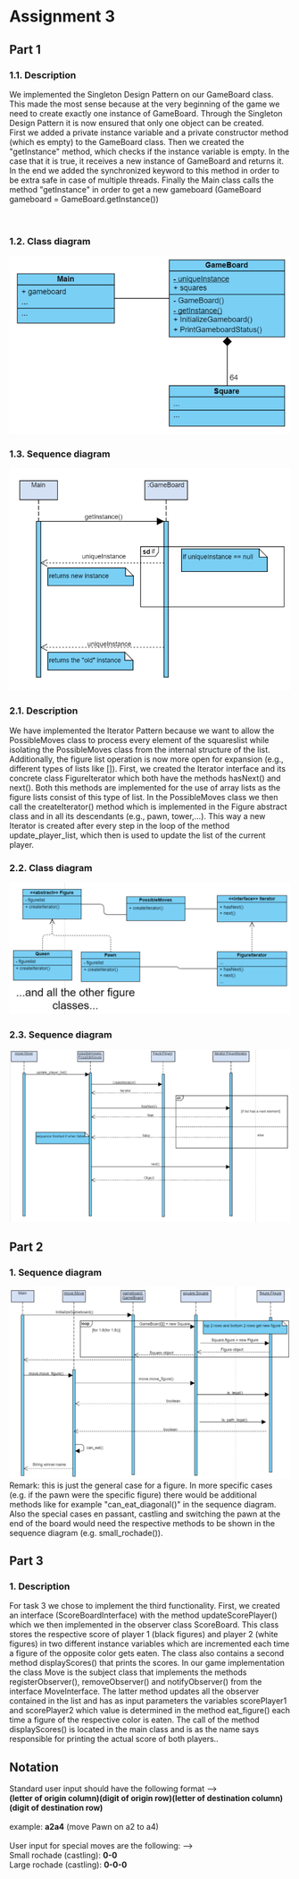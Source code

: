 # Assignment 3 <br/>
## Part 1 <br/>
### 1.1. Description <br/>
We implemented the Singleton Design Pattern on our GameBoard class. This made the most sense because at the very beginning of the game we need to create exactly one instance of GameBoard. Through the Singleton Design Pattern it is now ensured that only one object can be created.<br/>
First we added a private instance variable and a private constructor method (which es empty) to the GameBoard class. Then we created the "getInstance" method, which checks if the instance variable is empty. In the case that it is true, it receives a new instance of GameBoard and returns it. In the end we added the synchronized keyword to this method in order to be extra safe in case of multiple threads. Finally the Main class calls the method "getInstance" in order to get a new gameboard (GameBoard gameboard = GameBoard.getInstance())<br/><br/><br/>
### 1.2. Class diagram <br/>
![class_diagram_singleton](https://github.com/davebasler/BINF4241-group-16-/blob/master/Assignment%203/class_diagram_singleton.PNG)

### 1.3. Sequence diagram <br/>
![class_diagram_singleton](https://github.com/davebasler/BINF4241-group-16-/blob/master/Assignment%203/sequence_diagram_singleton.PNG)
<br/>
### 2.1. Description <br/>
We have implemented the Iterator Pattern because we want to allow the PossibleMoves class to process every element of the squareslist while isolating the PossibleMoves class from the internal structure of the list. Additionally, the figure list operation is now more open for expansion (e.g., different types of lists like []).
First, we created the Iterator interface and its concrete class FigureIterator which both have the methods hasNext() and next(). Both this methods are implemented for the use of array lists as the figure lists consist of this type of list. In the PossibleMoves class we then call the createIterator() method which is implemented in the Figure abstract class and in all its descendants (e.g., pawn, tower,…). This way a new Iterator is created after every step in the loop of the method update_player_list, which then is used to update the list of the current player.
<br/>
### 2.2. Class diagram <br/>
![class_diagram_singleton](https://github.com/davebasler/BINF4241-group-16-/blob/master/Assignment%203/class_diagram_iterator.PNG)
### 2.3. Sequence diagram <br/>
![class_diagram_singleton](https://github.com/davebasler/BINF4241-group-16-/blob/master/Assignment%203/sequence_diagram_iterator.PNG)
<br/>
## Part 2 <br/>
### 1. Sequence diagram <br/>
![class_diagram_singleton](https://github.com/davebasler/BINF4241-group-16-/blob/master/Assignment%203/sequence_diagram_task2.PNG)
<br/>
Remark: this is just the general case for a figure. In more specific cases (e.g. if the pawn were the specific figure) there would be additional methods like for example "can_eat_diagonal()" in the sequence diagram. Also the special cases en passant, castling and switching the pawn at the end of the board would need the respective methods to be shown in the sequence diagram (e.g. small_rochade()).
## Part 3 <br/>
### 1. Description <br/>
For task 3 we chose to implement the third functionality. First, we created an interface (ScoreBoardInterface) with the method updateScorePlayer() which we then implemented in the observer class ScoreBoard. This class stores the respective score of player 1 (black figures) and player 2 (white figures) in two different instance variables which are incremented each time a figure of the opposite color gets eaten. The class also contains a second method displayScores() that prints the scores.
In our game implementation the class Move is the subject class that implements the methods registerObserver(), removeObserver() and notifyObserver() from the interface MoveInterface. The latter method updates all the observer contained in the list and has as input parameters the variables scorePlayer1 and scorePlayer2 which value is determined in the method eat_figure() each time a figure of the respective color is eaten. 
The call of the method  displayScores() is located in the main class and is as the name says responsible for printing the actual score of both players..
<br/>
## Notation <br/>
Standard user input should have the following format --> <br/>
**(letter of origin column)(digit of origin row)(letter of destination column)(digit of destination row)** <br/>
<br/> 
example: **a2a4** (move Pawn on a2 to a4) <br/> <br/> 
User input for special moves are the following: --><br/> 
Small rochade (castling): **0-0**<br/> 
Large rochade (castling): **0-0-0**

